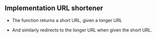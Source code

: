 ## Implementation URL shortener
- The function returns a short URL, given a longer URL

- And similarly redirects to the longer URL when given the short URL.
